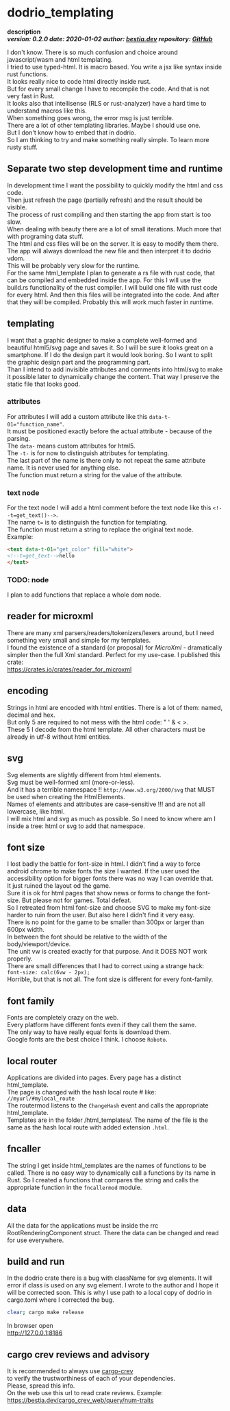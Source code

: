 # dodrio_templating

**description**  
***version: 0.2.0  date: 2020-01-02 author: [bestia.dev](https://bestia.dev) repository: [GitHub](https://github.com/bestia-dev/dodrio_templating)***  

I don't know. There is so much confusion and choice around javascript/wasm and html templating.  
I tried to use typed-html. It is macro based. You write a jsx like syntax inside rust functions.  
It looks really nice to code html directly inside rust.  
But for every small change I have to recompile the code. And that is not very fast in Rust.  
It looks also that intellisense (RLS or rust-analyzer) have a hard time to understand macros like this.  
When something goes wrong, the error msg is just terrible.  
There are a lot of other templating libraries. Maybe I should use one.  
But I don't know how to embed that in dodrio.  
So I am thinking to try and make something really simple. To learn more rusty stuff.  

## Separate two step development time and runtime

In development time I want the possibility to quickly modify the html and css code.  
Then just refresh the page (partially refresh) and the result should be visible.  
The process of rust compiling and then starting the app from start is too slow.  
When dealing with beauty there are a lot of small iterations. Much more that with programing data stuff.  
The html and css files will be on the server. It is easy to modify them there. The app will always download the new file and then interpret it to dodrio vdom.  
This will be probably very slow for the runtime.  
For the same html_template I plan to generate a rs file with rust code, that can be compiled and embedded inside the app. For this I will use the build.rs functionality of the rust compiler. I will build one file with rust code for every html. And then this files will be integrated into the code. And after that they will be compiled. Probably this will work much faster in runtime.  

## templating

I want that a graphic designer to make a complete well-formed and beautiful html5/svg page and saves it. So I will be sure it looks great on a smartphone. If I do the design part it would look boring. So I want to split the graphic design part and the programming part.  
Than I intend to add invisible attributes and comments into html/svg to make it possible later to dynamically change the content. That way I preserve the static file that looks good.  

### attributes

For attributes I will add a custom attribute like this `data-t-01="function_name"`.  
It must be positioned exactly before the actual attribute - because of the parsing.  
The `data-` means custom attributes for html5.  
The `-t-` is for now to distinguish attributes for templating.  
The last part of the name is there only to not repeat the same attribute name. It is never used for anything else.  
The function must return a string for the value of the attribute.  

### text node

For the text node I will add a html comment before the text node like this `<!--t=get_text()-->`.  
The name `t=` is to distinguish the function for templating.  
The function must return a string to replace the original text node.  
Example:  

```html
<text data-t-01="get_color" fill="white">
<!--t=get_text-->hello
</text>
```

### TODO: node

I plan to add functions that replace a whole dom node.  

## reader for microxml

There are many xml parsers/readers/tokenizers/lexers around, but I need something very small and simple for my templates.  
I found the existence of a standard (or proposal) for *MicroXml* - dramatically simpler then the full Xml standard. Perfect for my use-case. I published this crate:  
<https://crates.io/crates/reader_for_microxml>  

## encoding

Strings in html are encoded with html entities. There is a lot of them: named, decimal and hex.  
But only 5 are required to not mess with the html code: " ' & < >.  
These 5 I decode from the html template. All other characters must be already in utf-8 without html entities.  

## svg

Svg elements are slightly different from html elements.  
Svg must be well-formed xml (more-or-less).  
And it has a terrible namespace !! `http://www.w3.org/2000/svg` that MUST be used when creating the HtmlElements.  
Names of elements and attributes are case-sensitive !!! and are not all lowercase, like html.  
I will mix html and svg as much as possible.
So I need to know where am I inside a tree: html or svg to add that namespace.  

## font size

I lost badly the battle for font-size in html. I didn't find a way to force android chrome to make fonts the size I wanted. If the user used the accessibility option for bigger fonts there was no way I can override that.  
It just ruined the layout od the game.  
Sure it is ok for html pages that show news or forms to change the font-size. But please not for games. Total defeat.  
So I retreated from html font-size and choose SVG to make my font-size harder to ruin from the user. But also here I didn't find it very easy.  
There is no point for the game to be smaller than 300px or larger than 600px width.  
In between the font should be relative to the width of the body/viewport/device.  
The unit vw is created exactly for that purpose. And it DOES NOT work properly.  
There are small differences that I had to correct using a strange hack:  
`font-size: calc(6vw - 2px);`  
Horrible, but that is not all. The font size is different for every font-family.  

## font family

Fonts are completely crazy on the web.  
Every platform have different fonts even if they call them the same.  
The only way to have really equal fonts is download them.  
Google fonts are the best choice I think. I choose `Roboto`.  

## local router

Applications are divided into pages. Every page has a distinct html_template.  
The page is changed with the hash local route # like:  
`//myurl/#mylocal_route`  
The routermod listens to the `ChangeHash` event and calls the appropriate html_template.  
Templates are in the folder /html_templates/. The name of the file is the same as the hash local route with added extension `.html`.  

## fncaller

The string I get inside html_templates are the names of functions to be called. There is no easy way to dynamically call a functions by its name in Rust. So I created a functions that compares the string and calls the appropriate function in the `fncallermod` module.

## data

All the data for the applications must be inside the rrc RootRenderingComponent struct. There the data can be changed and read for use everywhere.  

## build and run

In the dodrio crate there is a bug with className for svg elements. It will error if class is used on any svg element. I wrote to the author and I hope it will be corrected soon. This is why I use path to a local copy of dodrio in cargo.toml where I corrected the bug.

```bash
clear; cargo make release
```

In browser open  
<http://127.0.0.1:8186>  

## cargo crev reviews and advisory

It is recommended to always use [cargo-crev](https://github.com/crev-dev/cargo-crev)  
to verify the trustworthiness of each of your dependencies.  
Please, spread this info.  
On the web use this url to read crate reviews. Example:  
<https://bestia.dev/cargo_crev_web/query/num-traits>  

